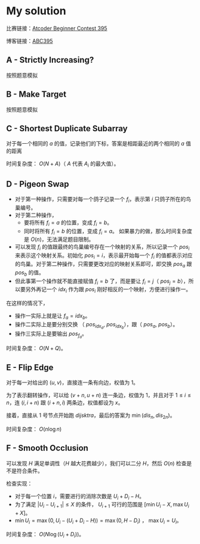 # My solution

比赛链接：[Atcoder Beginner Contest 395](https://atcoder.jp/contests/abc395)

博客链接：[ABC395](https://www.cnblogs.com/nuo534202/articles/18947577)

## A - Strictly Increasing?
按照题意模拟

## B - Make Target
按照题意模拟

## C - Shortest Duplicate Subarray
对于每一个相同的 $a$ 的值，记录他们的下标，答案是相距最近的两个相同的 $a$ 值的距离

时间复杂度： $O(N + A)$（ $A$ 代表 $A_i$ 的最大值）。

## D - Pigeon Swap
- 对于第一种操作，只需要对每一个鸽子记录一个 $f_i$，表示第 $i$ 只鸽子所在的鸟巢编号。
- 对于第二种操作，
	- 要将所有 $f_i = a$ 的位置，变成 $f_i = b$。
	- 同时将所有 $f_i = b$ 的位置，变成 $f_i = a$。
如果暴力的做，那么时间复杂度是 $O(n)$，无法满足题目限制。
- 可以发现 $f_i$ 的值跟最终的鸟巢编号存在一个映射的关系，所以记录一个 $pos_i$ 来表示这个映射关系。初始化 $pos_i = i$，表示最开始每一个 $f_i$ 的值都表示对应的鸟巢。对于第二种操作，只需要更改对应的映射关系即可，即交换 $pos_a$ 跟 $pos_b$ 的值。
- 但此事第一个操作就不能直接赋值 $f_i = b$ 了，而是要让 $f_i = j$（ $pos_j = b$），所以要另外再记一个 $idx_i$ 作为跟 $pos_i$ 刚好相反的一个映射，方便进行操作一。

在这样的情况下，

- 操作一实际上就是让 $f_a = idx_b$。
- 操作二实际上是要分别交换 （ $pos_{idx_a}$, $pos_{idx_b}$），跟（ $pos_a$, $pos_b$）。
- 操作三实际上是要输出 $pos_{f_a}$。

时间复杂度： $O(N + Q)$。

## E - Flip Edge
对于每一对给出的 $(u, v)$，直接连一条有向边，权值为 $1$。

为了表示翻转操作，可以给 $(v + n, u + n)$ 连一条边，权值为 $1$，并且对于 $1 \le i \le n$，连 $(i, i + n)$ 跟 $(i + n, i)$ 两条边，权值都设为 $x$。

接着，直接从 $1$ 号节点开始跑 $dijsktra$，最后的答案为 $\min(dis_n, dis_{2n})$。

时间复杂度： $O(n\log n)$

## F - Smooth Occlusion
可以发现 $H$ 满足单调性（$H$ 越大花费越少），我们可以二分 $H$，然后 $O(n)$ 检查是不是符合条件。

检查实现：

- 对于每一个位置 $i$，需要进行的消除次数是 $U_i + D_i - H$。
- 为了满足 $|U_i - U_{i + 1}| \le X$ 的条件， $U_{i + 1}$ 可行的范围是 $[\min U_i - X, \max U_i + X]$。
- $\min U_i = \max(0, U_i - (U_i + D_i - H)) = \max (0, H - D_i)$ ， $\max U_i = U_i$。

时间复杂度： $O(N \log(U_i + D_i))$。
